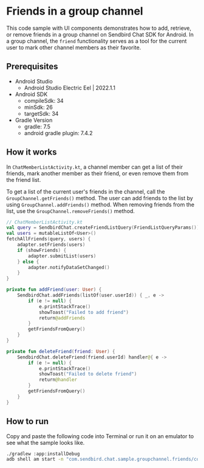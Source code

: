 # Friends in a group channel

This code sample with UI components demonstrates how to add, retrieve, or remove friends in a group channel on Sendbird Chat SDK for Android. In a group channel, the `friend` functionality serves as a tool for the current user to mark other channel members as their favorite.

## Prerequisites

+ Android Studio
  + Android Studio Electric Eel | 2022.1.1
+ Android SDK
    + compileSdk: 34
    + minSdk: 26
    + targetSdk: 34
+ Gradle Version
    + gradle: 7.5
    + android gradle plugin: 7.4.2

## How it works

In `ChatMemberListActivity.kt`, a channel member can get a list of their friends, mark another member as their friend, or even remove them from the friend list. 

To get a list of the current user's friends in the channel, call the `GroupChannel.getFriends()` method. The user can add friends to the list by using `GroupChannel.addFriends()` method. When removing friends from the list, use the `GroupChannel.removeFriends()` method.

``` kotlin
// ChatMemberListActivity.kt
val query = SendbirdChat.createFriendListQuery(FriendListQueryParams())
val users = mutableListOf<User>()
fetchAllFriends(query, users) {
    adapter.setFriends(users)
    if (showFriends) {
        adapter.submitList(users)
    } else {
        adapter.notifyDataSetChanged()
    }
}

private fun addFriend(user: User) {
    SendbirdChat.addFriends(listOf(user.userId)) { _, e ->
        if (e != null) {
            e.printStackTrace()
            showToast("Failed to add friend")
            return@addFriends
        }
        getFriendsFromQuery()
    }
}

private fun deleteFriend(friend: User) {
    SendbirdChat.deleteFriend(friend.userId) handler@{ e ->
        if (e != null) {
            e.printStackTrace()
            showToast("Failed to delete friend")
            return@handler
        }
        getFriendsFromQuery()
    }
}
```

## How to run

Copy and paste the following code into Terminal or run it on an emulator to see what the sample looks like.

``` bash
./gradlew :app:installDebug
adb shell am start -n "com.sendbird.chat.sample.groupchannel.friends/com.sendbird.chat.sample.groupchannel.friends.base.SplashActivity" -a android.intent.action.MAIN -c android.intent.category.LAUNCHER
```
